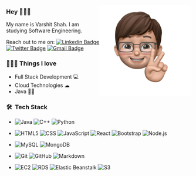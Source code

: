 [<img align="right" width="250" height="auto" src="./animoji-v1.png">](https://linkedin.com/in/varshit-shah/)


### Hey 🙋🏻‍♂️

My name is Varshit Shah. I am studying Software Engineering.

Reach out to me on:
[![Linkedin Badge](https://img.shields.io/badge/-LinkedIn-blue?style=flat-square&logo=Linkedin&logoColor=white&link=https://www.linkedin.com/in/varshit-shah/)](https://www.linkedin.com/in/varshit-shah/) [![Twitter Badge](https://img.shields.io/badge/-Twitter-1ca0f1?style=flat-square&labelColor=1ca0f1&logo=twitter&logoColor=white&link=https://twitter.com/Varshit07)](https://twitter.com/Varshit07) [![Gmail Badge](https://img.shields.io/badge/-Gmail-c14438?style=flat-square&logo=Gmail&logoColor=white&link=mailto:varshitshah97@gmail.com)](mailto:varshitshah97@gmail.com)

### 👨🏻‍💻 Things I love 
- Full Stack Development 💻
- Cloud Technologies ☁
- Java ✍🏻

### 🛠 &nbsp;Tech Stack

-  ![Java](https://img.shields.io/badge/-Java-333333?style=flat&logo=Java&logoColor=007396)   ![C++](https://img.shields.io/badge/-C++-333333?style=flat&logo=C%2B%2B&logoColor=00599C) ![Python](https://img.shields.io/badge/-Python-333333?style=flat&logo=python)

- ![HTML5](https://img.shields.io/badge/-HTML5-333333?style=flat&logo=HTML5) ![CSS](https://img.shields.io/badge/-CSS-333333?style=flat&logo=CSS3&logoColor=1572B6) ![JavaScript](https://img.shields.io/badge/-JavaScript-333333?style=flat&logo=javascript)  ![React](https://img.shields.io/badge/-React-333333?style=flat&logo=react) ![Bootstrap](https://img.shields.io/badge/-Bootstrap-333333?style=flat&logo=bootstrap&logoColor=563D7C) ![Node.js](https://img.shields.io/badge/-Node.js-333333?style=flat&logo=node.js)

- ![MySQL](https://img.shields.io/badge/-MySQL-333333?style=flat&logo=mysql) ![MongoDB](https://img.shields.io/badge/-MongoDB-333333?style=flat&logo=mongodb)

- ![Git](https://img.shields.io/badge/-Git-333333?style=flat&logo=git) ![GitHub](https://img.shields.io/badge/-GitHub-333333?style=flat&logo=github) ![Markdown](https://img.shields.io/badge/-Markdown-333333?style=flat&logo=markdown)

- ![EC2](https://img.shields.io/badge/-EC2-333333?style=flat&logo=amazon-aws) ![RDS](https://img.shields.io/badge/-RDS-333333?style=flat&logo=amazon-aws) ![Elastic Beanstalk](https://img.shields.io/badge/-Elastic%20Beanstalk-333333?style=flat&logo=amazon-aws) ![S3](https://img.shields.io/badge/-S3-333333?style=flat&logo=amazon-aws)

<!--
**Varshit07/Varshit07** is a ✨ _special_ ✨ repository because its `README.md` (this file) appears on your GitHub profile.

Here are some ideas to get you started:

- 🔭 I’m currently working on ...
- 🌱 I’m currently learning ...
- 👯 I’m looking to collaborate on ...
- 🤔 I’m looking for help with ...
- 💬 Ask me about ...
- 📫 How to reach me: ...
- 😄 Pronouns: ...
- ⚡ Fun fact: ...
-->

